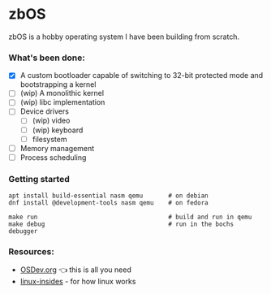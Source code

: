 # zbOS

zbOS is a hobby operating system I have been building from scratch.

### What's been done:

- [x] A custom bootloader capable of switching to 32-bit protected mode and bootstrapping a kernel
- [ ] \(wip) A monolithic kernel
- [ ] \(wip) libc implementation
- [ ] Device drivers
  - [ ] \(wip) video
  - [ ] \(wip) keyboard
  - [ ] filesystem
- [ ] Memory management
- [ ] Process scheduling

### Getting started

    apt install build-essential nasm qemu       # on debian
    dnf install @development-tools nasm qemu    # on fedora

    make run                                    # build and run in qemu
    make debug                                  # run in the bochs debugger

### Resources:

- [OSDev.org](http://wiki.osdev.org) :point_left: this is all you need
- [linux-insides](https://github.com/0xAX/linux-insides) - for how linux works

